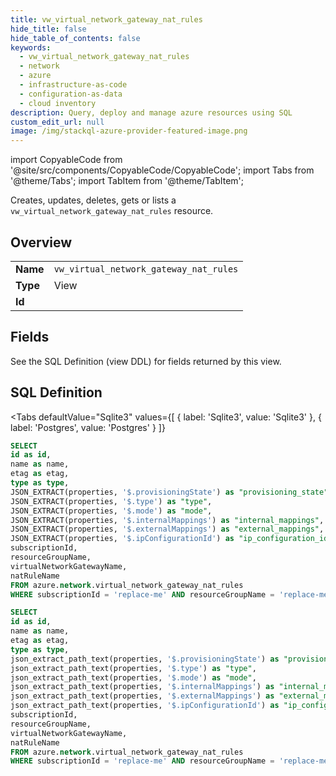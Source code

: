 ```yaml
--- 
title: vw_virtual_network_gateway_nat_rules
hide_title: false
hide_table_of_contents: false
keywords:
  - vw_virtual_network_gateway_nat_rules
  - network
  - azure
  - infrastructure-as-code
  - configuration-as-data
  - cloud inventory
description: Query, deploy and manage azure resources using SQL
custom_edit_url: null
image: /img/stackql-azure-provider-featured-image.png
---
```


import CopyableCode from '@site/src/components/CopyableCode/CopyableCode';
import Tabs from '@theme/Tabs';
import TabItem from '@theme/TabItem';

Creates, updates, deletes, gets or lists a <code>vw_virtual_network_gateway_nat_rules</code> resource.

## Overview
<table><tbody>
<tr><td><b>Name</b></td><td><code>vw_virtual_network_gateway_nat_rules</code></td></tr>
<tr><td><b>Type</b></td><td>View</td></tr>
<tr><td><b>Id</b></td><td><CopyableCode code="azure.network.vw_virtual_network_gateway_nat_rules" /></td></tr>
</tbody></table>

## Fields

See the SQL Definition (view DDL) for fields returned by this view.

## SQL Definition

<Tabs
defaultValue="Sqlite3"
values={[
{ label: 'Sqlite3', value: 'Sqlite3' },
{ label: 'Postgres', value: 'Postgres' }
]}
>
<TabItem value="Sqlite3">

```sql
SELECT
id as id,
name as name,
etag as etag,
type as type,
JSON_EXTRACT(properties, '$.provisioningState') as "provisioning_state",
JSON_EXTRACT(properties, '$.type') as "type",
JSON_EXTRACT(properties, '$.mode') as "mode",
JSON_EXTRACT(properties, '$.internalMappings') as "internal_mappings",
JSON_EXTRACT(properties, '$.externalMappings') as "external_mappings",
JSON_EXTRACT(properties, '$.ipConfigurationId') as "ip_configuration_id",
subscriptionId,
resourceGroupName,
virtualNetworkGatewayName,
natRuleName
FROM azure.network.virtual_network_gateway_nat_rules
WHERE subscriptionId = 'replace-me' AND resourceGroupName = 'replace-me' AND virtualNetworkGatewayName = 'replace-me';
```

</TabItem>
<TabItem value="Postgres">

```sql
SELECT
id as id,
name as name,
etag as etag,
type as type,
json_extract_path_text(properties, '$.provisioningState') as "provisioning_state",
json_extract_path_text(properties, '$.type') as "type",
json_extract_path_text(properties, '$.mode') as "mode",
json_extract_path_text(properties, '$.internalMappings') as "internal_mappings",
json_extract_path_text(properties, '$.externalMappings') as "external_mappings",
json_extract_path_text(properties, '$.ipConfigurationId') as "ip_configuration_id",
subscriptionId,
resourceGroupName,
virtualNetworkGatewayName,
natRuleName
FROM azure.network.virtual_network_gateway_nat_rules
WHERE subscriptionId = 'replace-me' AND resourceGroupName = 'replace-me' AND virtualNetworkGatewayName = 'replace-me';
```

</TabItem>
</Tabs>
